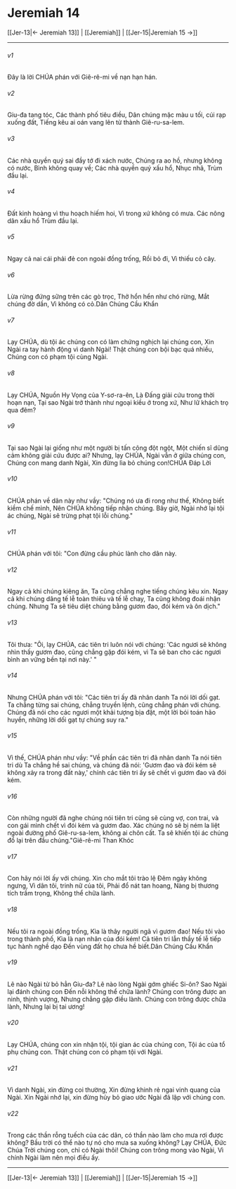 # Jeremiah 14

[[Jer-13|← Jeremiah 13]] | [[Jeremiah]] | [[Jer-15|Jeremiah 15 →]]
***



###### v1 
Đây là lời CHÚA phán với Giê-rê-mi về nạn hạn hán. 

###### v2 
Giu-đa tang tóc, Các thành phố tiêu điều, Dân chúng mặc màu u tối, cúi rạp xuống đất, Tiếng kêu ai oán vang lên từ thành Giê-ru-sa-lem. 

###### v3 
Các nhà quyền quý sai đầy tớ đi xách nước, Chúng ra ao hồ, nhưng không có nước, Bình không quay về; Các nhà quyền quý xấu hổ, Nhục nhã, Trùm đầu lại. 

###### v4 
Đất kinh hoàng vì thu hoạch hiếm hoi, Vì trong xứ không có mưa. Các nông dân xấu hổ Trùm đầu lại. 

###### v5 
Ngay cả nai cái phải đẻ con ngoài đồng trống, Rồi bỏ đi, Vì thiếu cỏ cây. 

###### v6 
Lừa rừng đứng sững trên các gò trọc, Thở hổn hển như chó rừng, Mắt chúng đờ dần, Vì không có cỏ.Dân Chúng Cầu Khẩn 

###### v7 
Lạy CHÚA, dù tội ác chúng con có làm chứng nghịch lại chúng con, Xin Ngài ra tay hành động vì danh Ngài! Thật chúng con bội bạc quá nhiều, Chúng con có phạm tội cùng Ngài. 

###### v8 
Lạy CHÚA, Nguồn Hy Vọng của Y-sơ-ra-ên, Là Đấng giải cứu trong thời hoạn nạn, Tại sao Ngài trở thành như ngoại kiều ở trong xứ, Như lữ khách trọ qua đêm? 

###### v9 
Tại sao Ngài lại giống như một người bị tấn công đột ngột, Một chiến sĩ dũng cảm không giải cứu được ai? Nhưng, lạy CHÚA, Ngài vẫn ở giữa chúng con, Chúng con mang danh Ngài, Xin đừng lìa bỏ chúng con!CHÚA Đáp Lời 

###### v10 
CHÚA phán về dân này như vầy: "Chúng nó ưa đi rong như thế, Không biết kiềm chế mình, Nên CHÚA không tiếp nhận chúng. Bây giờ, Ngài nhớ lại tội ác chúng, Ngài sẽ trừng phạt tội lỗi chúng." 

###### v11 
CHÚA phán với tôi: "Con đừng cầu phúc lành cho dân này. 

###### v12 
Ngay cả khi chúng kiêng ăn, Ta cũng chẳng nghe tiếng chúng kêu xin. Ngay cả khi chúng dâng tế lễ toàn thiêu và tế lễ chay, Ta cũng không đoái nhận chúng. Nhưng Ta sẽ tiêu diệt chúng bằng gươm đao, đói kém và ôn dịch." 

###### v13 
Tôi thưa: "Ôi, lạy CHÚA, các tiên tri luôn nói với chúng: 'Các ngươi sẽ không nhìn thấy gươm đao, cũng chẳng gặp đói kém, vì Ta sẽ ban cho các ngươi bình an vững bền tại nơi này.' " 

###### v14 
Nhưng CHÚA phán với tôi: "Các tiên tri ấy đã nhân danh Ta nói lời dối gạt. Ta chẳng từng sai chúng, chẳng truyền lệnh, cũng chẳng phán với chúng. Chúng đã nói cho các ngươi một khải tượng bịa đặt, một lời bói toán hão huyền, những lời dối gạt tự chúng suy ra." 

###### v15 
Vì thế, CHÚA phán như vầy: "Về phần các tiên tri đã nhân danh Ta nói tiên tri dù Ta chẳng hề sai chúng, và chúng đã nói: 'Gươm đao và đói kém sẽ không xảy ra trong đất này,' chính các tiên tri ấy sẽ chết vì gươm đao và đói kém. 

###### v16 
Còn những người đã nghe chúng nói tiên tri cũng sẽ cùng vợ, con trai, và con gái mình chết vì đói kém và gươm đao. Xác chúng nó sẽ bị ném la liệt ngoài đường phố Giê-ru-sa-lem, không ai chôn cất. Ta sẽ khiến tội ác chúng đổ lại trên đầu chúng."Giê-rê-mi Than Khóc 

###### v17 
Con hãy nói lời ấy với chúng. Xin cho mắt tôi trào lệ Đêm ngày không ngưng, Vì dân tôi, trinh nữ của tôi, Phải đổ nát tan hoang, Nàng bị thương tích trầm trọng, Không thể chữa lành. 

###### v18 
Nếu tôi ra ngoài đồng trống, Kìa là thây người ngã vì gươm đao! Nếu tôi vào trong thành phố, Kìa là nạn nhân của đói kém! Cả tiên tri lẫn thầy tế lễ tiếp tục hành nghề dạo Đến vùng đất họ chưa hề biết.Dân Chúng Cầu Khẩn 

###### v19 
Lẽ nào Ngài từ bỏ hẳn Giu-đa? Lẽ nào lòng Ngài gớm ghiếc Si-ôn? Sao Ngài lại đánh chúng con Đến nỗi không thể chữa lành? Chúng con trông được an ninh, thịnh vượng, Nhưng chẳng gặp điều lành. Chúng con trông được chữa lành, Nhưng lại bị tai ương! 

###### v20 
Lạy CHÚA, chúng con xin nhận tội, tội gian ác của chúng con, Tội ác của tổ phụ chúng con. Thật chúng con có phạm tội với Ngài. 

###### v21 
Vì danh Ngài, xin đừng coi thường, Xin đừng khinh rẻ ngai vinh quang của Ngài. Xin Ngài nhớ lại, xin đừng hủy bỏ giao ước Ngài đã lập với chúng con. 

###### v22 
Trong các thần rỗng tuếch của các dân, có thần nào làm cho mưa rơi được không? Bầu trời có thể nào tự nó cho mưa sa xuống không? Lạy CHÚA, Đức Chúa Trời chúng con, chỉ có Ngài thôi! Chúng con trông mong vào Ngài, Vì chính Ngài làm nên mọi điều ấy.

***
[[Jer-13|← Jeremiah 13]] | [[Jeremiah]] | [[Jer-15|Jeremiah 15 →]]

